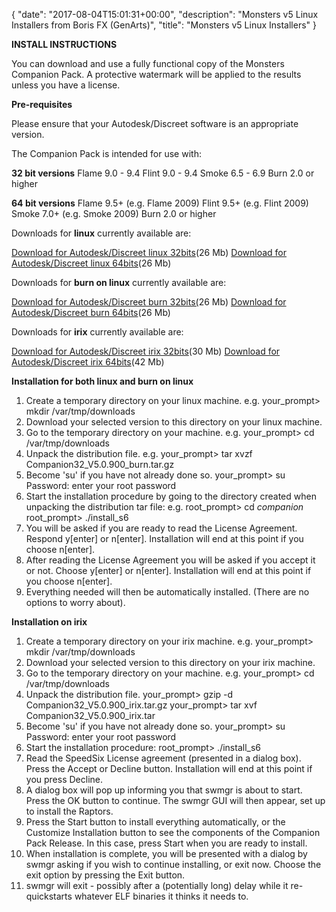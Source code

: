 {
   "date": "2017-08-04T15:01:31+00:00",
   "description": "Monsters v5 Linux Installers from Boris FX (GenArts)",
   "title": "Monsters v5 Linux Installers"
}

**INSTALL INSTRUCTIONS**

You can download and use a fully functional copy of the Monsters Companion Pack. A protective watermark will be applied to the results unless you have a license.

**Pre-requisites**

Please ensure that your Autodesk/Discreet software is an appropriate version.

The Companion Pack is intended for use with:

**32 bit versions**
Flame 9.0 - 9.4
Flint 9.0 - 9.4
Smoke 6.5 - 6.9
Burn 2.0 or higher

**64 bit versions**
Flame 9.5+ (e.g. Flame 2009)
Flint 9.5+ (e.g. Flint 2009)
Smoke 7.0+ (e.g. Smoke 2009)
Burn 2.0 or higher

Downloads for **linux** currently available are: 

<a href="https://cdn.borisfx.com/borisfx/store/monsters/Companion32_V5.0.900_linux.tar.gz">Download for Autodesk/Discreet linux 32bits</a>(26 Mb)
<a href="https://cdn.borisfx.com/borisfx/store/monsters/Companion64_V5.0.900_linux.tar.gz">Download for Autodesk/Discreet linux 64bits</a>(26 Mb)

Downloads for **burn on linux** currently available are:

[Download for Autodesk/Discreet burn 32bits(](https://cdn.borisfx.com/borisfx/store/monsters/Companion32_V5.0.900_burn.tar.gz)26 Mb)
<a href="https://cdn.borisfx.com/borisfx/store/monsters/Companion64_V5.0.900_linux.tar.gz">Download for Autodesk/Discreet burn 64bits</a>(26 Mb)

Downloads for **irix** currently available are:

[Download for Autodesk/Discreet irix 32bits](https://cdn.borisfx.com/borisfx/store/monsters/Companion32_V5.0.900_irix.tar.gz)(30 Mb)
<a href="https://cdn.borisfx.com/borisfx/store/monsters/Companion64_V5.0.900_irix.tar.gz">Download for Autodesk/Discreet irix 64bits</a>(42 Mb)


**Installation for both linux and burn on linux**

1. Create a temporary directory on your linux machine.
e.g. your_prompt> mkdir /var/tmp/downloads
2. Download your selected version to this directory on your linux machine.
3. Go to the temporary directory on your machine.
e.g. your_prompt> cd /var/tmp/downloads
4. Unpack the distribution file.
e.g. your_prompt> tar xvzf Companion32_V5.0.900_burn.tar.gz
5. Become 'su' if you have not already done so.
your_prompt> su
Password: enter your root password
6. Start the installation procedure by going to the directory created when unpacking the distribution tar file:
e.g. root_prompt> cd *companion*
root_prompt> ./install_s6
7. You will be asked if you are ready to read the License Agreement. Respond y[enter] or n[enter].
Installation will end at this point if you choose n[enter].
8. After reading the License Agreement you will be asked if you accept it or not. Choose y[enter] or n[enter].
Installation will end at this point if you choose n[enter].
9. Everything needed will then be automatically installed. (There are no options to worry about).


**Installation on irix**

1. Create a temporary directory on your irix machine.
e.g. your_prompt> mkdir /var/tmp/downloads
2. Download your selected version to this directory on your irix machine.
3. Go to the temporary directory on your machine.
e.g. your_prompt> cd /var/tmp/downloads
4. Unpack the distribution file.
your_prompt> gzip -d Companion32_V5.0.900_irix.tar.gz
your_prompt> tar xvf Companion32_V5.0.900_irix.tar
5. Become 'su' if you have not already done so.
your_prompt> su
Password: enter your root password
6. Start the installation procedure:
root_prompt> ./install_s6
7. Read the SpeedSix License agreement (presented in a dialog box). Press the Accept or Decline button. Installation will end at this point if you press Decline.
8. A dialog box will pop up informing you that swmgr is about to start. Press the OK button to continue. The swmgr GUI will then appear, set up to install the Raptors.
9. Press the Start button to install everything automatically, or the Customize Installation button to see the components of the Companion Pack Release. In this case, press Start when you are ready to install.
10. When installation is complete, you will be presented with a dialog by swmgr asking if you wish to continue installing, or exit now. Choose the exit option by pressing the Exit button.
11. swmgr will exit - possibly after a (potentially long) delay while it re-quickstarts whatever ELF binaries it thinks it needs to.
